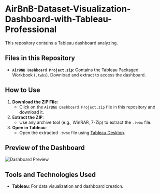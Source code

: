 # AirBnB-Dataset-Visualization-Dashboard-with-Tableau-Professional

This repository contains a Tableau dashboard analyzing.

## Files in this Repository
- **`AirBNB Dashboard Project.zip`**: Contains the Tableau Packaged Workbook (`.twbx`). Download and extract to access the dashboard.

## How to Use
1. **Download the ZIP File**:
   - Click on the `AirBNB Dashboard Project.zip` file in this repository and download it.
2. **Extract the ZIP**:
   - Use any archive tool (e.g., WinRAR, 7-Zip) to extract the `.twbx` file.
3. **Open in Tableau**:
   - Open the extracted `.twbx` file using [Tableau Desktop](https://www.tableau.com/products/desktop).

## Preview of the Dashboard
![Dashboard Preview](assets/dashboard_image.png)

## Tools and Technologies Used
- **Tableau**: For data visualization and dashboard creation.
